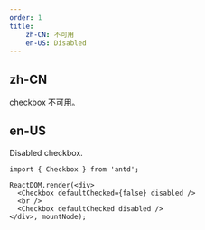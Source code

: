 ```yaml
---
order: 1
title:
    zh-CN: 不可用
    en-US: Disabled
---
```


## zh-CN

checkbox 不可用。

## en-US

Disabled checkbox.

````__react
import { Checkbox } from 'antd';

ReactDOM.render(<div>
  <Checkbox defaultChecked={false} disabled />
  <br />
  <Checkbox defaultChecked disabled />
</div>, mountNode);
````
